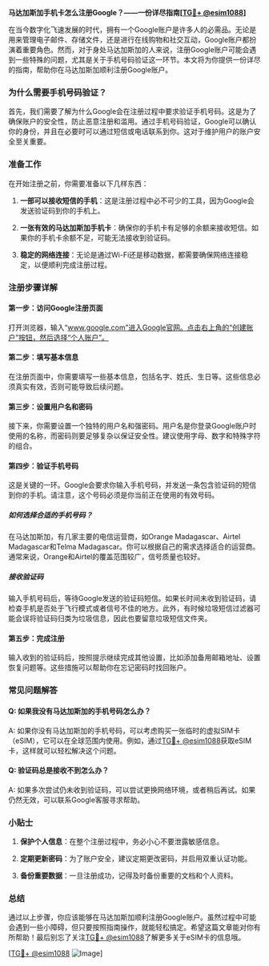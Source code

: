 **马达加斯加手机卡怎么注册Google？——一份详尽指南[[TG💪+ @esim1088](https://t.me/s/esim1088)]**

在当今数字化飞速发展的时代，拥有一个Google账户是许多人的必需品。无论是用来管理电子邮件、存储文件，还是进行在线购物和社交互动，Google账户都扮演着重要角色。然而，对于身处马达加斯加的人来说，注册Google账户可能会遇到一些特殊的问题，尤其是关于手机号码验证这一环节。本文将为你提供一份详尽的指南，帮助你在马达加斯加顺利注册Google账户。

### 为什么需要手机号码验证？

首先，我们需要了解为什么Google会在注册过程中要求验证手机号码。这是为了确保账户的安全性，防止恶意注册和滥用。通过手机号码验证，Google可以确认你的身份，并且在必要时可以通过短信或电话联系到你。这对于维护用户的账户安全至关重要。

### 准备工作

在开始注册之前，你需要准备以下几样东西：

1. **一部可以接收短信的手机**：这是注册过程中必不可少的工具，因为Google会发送验证码到你的手机上。
   
2. **一张有效的马达加斯加手机卡**：确保你的手机卡有足够的余额来接收短信。如果你的手机卡余额不足，可能无法接收到验证码。

3. **稳定的网络连接**：无论是通过Wi-Fi还是移动数据，都需要确保网络连接稳定，以便顺利完成注册过程。

### 注册步骤详解

#### 第一步：访问Google注册页面

打开浏览器，输入“www.google.com”进入Google官网。点击右上角的“创建账户”按钮，然后选择“个人账户”。

#### 第二步：填写基本信息

在注册页面中，你需要填写一些基本信息，包括名字、姓氏、生日等。这些信息必须真实有效，否则可能导致后续问题。

#### 第三步：设置用户名和密码

接下来，你需要设置一个独特的用户名和强密码。用户名是你登录Google账户时使用的名称，而密码则要足够复杂以保证安全性。建议使用字母、数字和特殊字符的组合。

#### 第四步：验证手机号码

这是关键的一环。Google会要求你输入手机号码，并发送一条包含验证码的短信到你的手机。请注意，这个号码必须是你当前正在使用的有效号码。

##### 如何选择合适的手机号码？

在马达加斯加，有几家主要的电信运营商，如Orange Madagascar、Airtel Madagascar和Telma Madagascar。你可以根据自己的需求选择适合的运营商。通常来说，Orange和Airtel的覆盖范围较广，信号质量也较好。

##### 接收验证码

输入手机号码后，等待Google发送的验证码短信。如果长时间未收到验证码，请检查手机是否处于飞行模式或者信号不佳的地方。此外，有时候垃圾短信过滤器可能会误将验证码归类为垃圾信息，因此也要留意垃圾短信文件夹。

#### 第五步：完成注册

输入收到的验证码后，按照提示继续完成其他设置，比如添加备用邮箱地址、设置恢复问题等。这些措施可以帮助你在忘记密码时找回账户。

### 常见问题解答

#### Q: 如果我没有马达加斯加的手机号码怎么办？
A: 如果你没有马达加斯加的手机号码，可以考虑购买一张临时的虚拟SIM卡（eSIM），它可以在全球范围内使用。例如，通过[TG💪+ @esim1088](https://t.me/s/esim1088)获取eSIM卡，这样就可以轻松解决这个问题。

#### Q: 验证码总是接收不到怎么办？
A: 如果多次尝试仍未收到验证码，可以尝试更换网络环境，或者稍后再试。如果仍然无效，可以联系Google客服寻求帮助。

### 小贴士

1. **保护个人信息**：在整个注册过程中，务必小心不要泄露敏感信息。
   
2. **定期更新密码**：为了账户安全，建议定期更改密码，并启用双重认证功能。

3. **备份重要数据**：一旦注册成功，记得及时备份重要的文档和个人资料。

### 总结

通过以上步骤，你应该能够在马达加斯加顺利注册Google账户。虽然过程中可能会遇到一些小障碍，但只要按照指南操作，就能轻松搞定。希望这篇文章能对你有所帮助！最后别忘了关注[TG💪+ @esim1088](https://t.me/s/esim1088)了解更多关于eSIM卡的信息哦。

[[TG💪+ @esim1088](https://t.me/s/esim1088) ![Image](https://i.postimg.cc/4NQfJmqS/Snipaste-2025-05-13-00-14-12.png)]